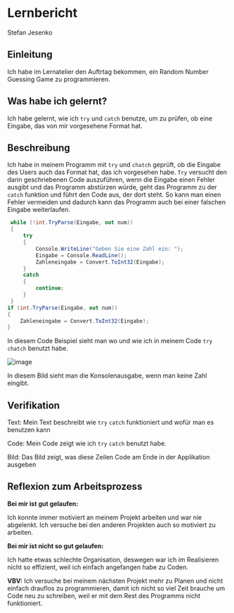 # Lernbericht
Stefan Jesenko
## Einleitung
Ich habe im Lernatelier den Auftrtag bekommen, ein Random Number Guessing Game zu programmieren.
## Was habe ich gelernt?
Ich habe gelernt, wie ich `try` und `catch` benutze, um zu prüfen, ob eine Eingabe, das von mir vorgesehene Format hat.
## Beschreibung
Ich habe in meinem Programm mit `try` und `chatch` geprüft, ob die Eingabe des Users auch das Format hat, das ich vorgesehen habe.
`Try` versucht den darin geschriebenen Code auszuführen, wenn die Eingabe einen Fehler ausgibt und das Programm abstürzen würde,
geht das Programm zu der `catch` funktion und führt den Code aus, der dort steht. So kann man einen Fehler vermeiden und dadurch kann das Programm auch bei einer falschen Eingabe weiterlaufen.

```c#
 while (!int.TryParse(Eingabe, out num))
 {
     try
     {
         Console.WriteLine("Geben Sie eine Zahl ein: ");
         Eingabe = Console.ReadLine();
         Zahleneingabe = Convert.ToInt32(Eingabe);
     }
     catch
     {
         continue;
     }
 }
if (int.TryParse(Eingabe, out num))
{
    Zahleneingabe = Convert.ToInt32(Eingabe);
}
```
In diesem Code Beispiel sieht man wo und wie ich in meinem Code `try` `chatch` benutzt habe.


![image](https://user-images.githubusercontent.com/110892250/189840167-9623d0d2-d71a-497e-bca9-cfcc80a3b6cb.png)

In diesem Bild sieht man die Konsolenausgabe, wenn man keine Zahl eingibt.

## Verifikation
Text: Mein Text beschreibt wie `try` `catch` funktioniert und wofür man es benutzen kann

Code: Mein Code zeigt wie ich `try` `catch` benutzt habe.

Bild: Das Bild zeigt, was diese Zeilen Code am Ende in der Applikation ausgeben

## Reflexion zum Arbeitsprozess
**Bei mir ist gut gelaufen:**

Ich konnte immer motiviert an meinem Projekt arbeiten und war nie abgelenkt.
Ich versuche bei den anderen Projekten auch so motiviert zu arbeiten.

**Bei mir ist nicht so gut gelaufen:**

Ich hatte etwas schlechte Organisation, deswegen war ich im Realisieren nicht so effizient, weil ich einfach angefangen habe zu Coden.

**VBV:**
Ich versuche bei meinem nächsten Projekt mehr zu Planen und nicht einfach drauflos zu programmieren, damit ich nicht so viel Zeit brauche um Code neu zu schreiben, weil er mit dem Rest des Programms nicht funktioniert.


 
